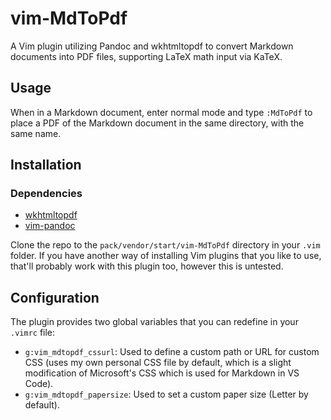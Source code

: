 # vim-MdToPdf
A Vim plugin utilizing Pandoc and wkhtmltopdf to convert Markdown documents into PDF files, supporting LaTeX math input via KaTeX.

## Usage
When in a Markdown document, enter normal mode and type `:MdToPdf` to place a PDF of the Markdown document in the same directory, with the same name.

## Installation

### Dependencies
- [wkhtmltopdf](https://wkhtmltopdf.org/)
- [vim-pandoc](https://github.com/vim-pandoc/vim-pandoc)

Clone the repo to the `pack/vendor/start/vim-MdToPdf` directory in your `.vim` folder. If you have another way of installing Vim plugins that you like to use, that'll probably work with this plugin too, however this is untested.

## Configuration
The plugin provides two global variables that you can redefine in your `.vimrc` file:
- `g:vim_mdtopdf_cssurl`: Used to define a custom path or URL for custom CSS (uses my own personal CSS file by default, which is a slight modification of Microsoft's CSS which is used for Markdown in VS Code).
- `g:vim_mdtopdf_papersize`: Used to set a custom paper size (Letter by default).
